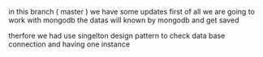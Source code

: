 in this branch ( master ) we have some updates 
first of all we are going to work with mongodb 
the datas will known by mongodb and get saved 

therfore we had use singelton design pattern to check data base connection and having one instance 
